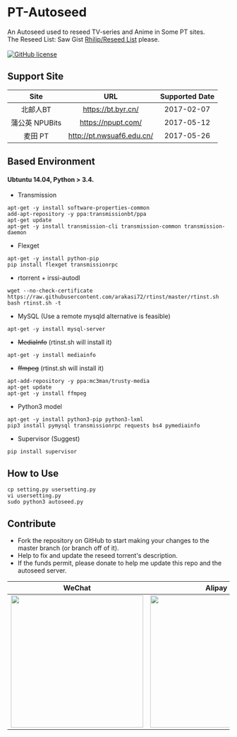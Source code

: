 # PT-Autoseed
An Autoseed used to reseed TV-series and Anime in Some PT sites. \
The Reseed List: Saw Gist [Rhilip/Reseed List](https://gist.github.com/Rhilip/34ad82070d71bb3fa75f293d24101588) please.\
\
[![GitHub license](https://img.shields.io/badge/license-AGPL-blue.svg)](https://raw.githubusercontent.com/Rhilip/Pt-Autoseed/master/LICENSE)

## Support Site
| Site | URL | Supported Date |
|:------------------:|:---:|:---:|
| 北邮人BT | <https://bt.byr.cn/> | 2017-02-07 |
| 蒲公英 NPUBits | <https://npupt.com/> | 2017-05-12 |
| 麦田 PT | <http://pt.nwsuaf6.edu.cn/> | 2017-05-26 |

## Based Environment
#### Ubtuntu 14.04, Python > 3.4.
* Transmission
```
apt-get -y install software-properties-common
add-apt-repository -y ppa:transmissionbt/ppa
apt-get update
apt-get -y install transmission-cli transmission-common transmission-daemon
```
* Flexget
```
apt-get -y install python-pip
pip install flexget transmissionrpc
```
* rtorrent + irssi-autodl
```
wget --no-check-certificate https://raw.githubusercontent.com/arakasi72/rtinst/master/rtinst.sh
bash rtinst.sh -t
```
* MySQL (Use a remote mysqld alternative is feasible)
```
apt-get -y install mysql-server
```
* ~~MediaInfo~~ (rtinst.sh will install it)
```
apt-get -y install mediainfo
```
* ~~ffmpeg~~ (rtinst.sh will install it)
```
apt-add-repository -y ppa:mc3man/trusty-media
apt-get update
apt-get -y install ffmpeg
```
* Python3 model
```
apt-get -y install python3-pip python3-lxml
pip3 install pymysql transmissionrpc requests bs4 pymediainfo
```
* Supervisor (Suggest)
```
pip install supervisor
```

## How to Use
```
cp setting.py usersetting.py
vi usersetting.py
sudo python3 autoseed.py
```

## Contribute
* Fork the repository on GitHub to start making your changes to the master branch (or branch off of it).
* Help to fix and update the reseed torrent's description.
* If the funds permit, please donate to help me update this repo and the autoseed server.

| WeChat | Alipay |
|:---:|:---:|
| <img src="https://blog.rhilip.info/wp-content/uploads/2017/05/wechat-e1494641989576.png" width = "300" > | <img src="https://blog.rhilip.info/wp-content/uploads/2017/04/alipay-e1494642034126.jpg" width = "300" > |